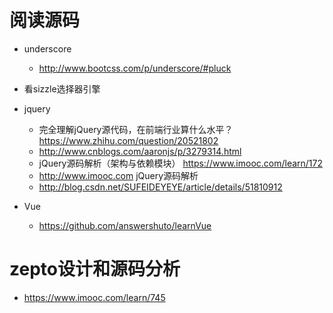 # 阅读源码

- underscore

  - <http://www.bootcss.com/p/underscore/#pluck>

- 看sizzle选择器引擎

- jquery

  - 完全理解jQuery源代码，在前端行业算什么水平？ <https://www.zhihu.com/question/20521802>
  - <http://www.cnblogs.com/aaronjs/p/3279314.html>
  - jQuery源码解析（架构与依赖模块） https://www.imooc.com/learn/172
  - <http://www.imooc.com> jQuery源码解析
  - <http://blog.csdn.net/SUFEIDEYEYE/article/details/51810912>

- Vue

  - <https://github.com/answershuto/learnVue>

# zepto设计和源码分析

- <https://www.imooc.com/learn/745>
